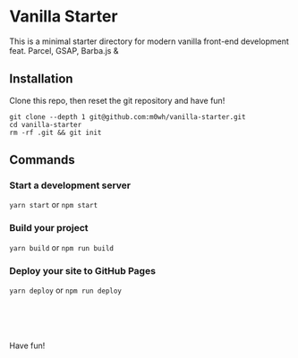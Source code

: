 # Vanilla Starter

This is a minimal starter directory for modern vanilla front-end development feat. Parcel, GSAP, Barba.js & 

## Installation

Clone this repo, then reset the git repository and have fun!

```
git clone --depth 1 git@github.com:m0wh/vanilla-starter.git
cd vanilla-starter
rm -rf .git && git init
```

## Commands

### Start a development server
`yarn start` or `npm start`

### Build your project
`yarn build` or `npm run build`

### Deploy your site to GitHub Pages
`yarn deploy` or `npm run deploy`

<br/>
<br/>
<br/>
<br/>
Have fun!